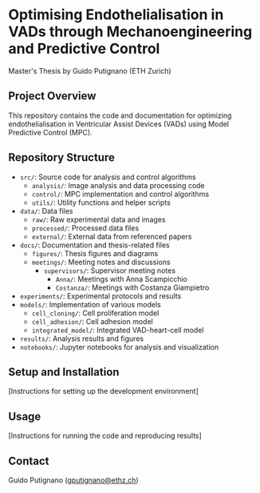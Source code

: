 # Optimising Endothelialisation in VADs through Mechanoengineering and Predictive Control

Master's Thesis by Guido Putignano (ETH Zurich)

## Project Overview
This repository contains the code and documentation for optimizing endothelialisation in Ventricular Assist Devices (VADs) using Model Predictive Control (MPC).

## Repository Structure
- `src/`: Source code for analysis and control algorithms
  - `analysis/`: Image analysis and data processing code
  - `control/`: MPC implementation and control algorithms
  - `utils/`: Utility functions and helper scripts
- `data/`: Data files
  - `raw/`: Raw experimental data and images
  - `processed/`: Processed data files
  - `external/`: External data from referenced papers
- `docs/`: Documentation and thesis-related files
  - `figures/`: Thesis figures and diagrams
  - `meetings/`: Meeting notes and discussions
    - `supervisors/`: Supervisor meeting notes
      - `Anna/`: Meetings with Anna Scampicchio
      - `Costanza/`: Meetings with Costanza Giampietro
- `experiments/`: Experimental protocols and results
- `models/`: Implementation of various models
  - `cell_cloning/`: Cell proliferation model
  - `cell_adhesion/`: Cell adhesion model
  - `integrated_model/`: Integrated VAD-heart-cell model
- `results/`: Analysis results and figures
- `notebooks/`: Jupyter notebooks for analysis and visualization

## Setup and Installation
[Instructions for setting up the development environment]

## Usage
[Instructions for running the code and reproducing results]

## Contact
Guido Putignano (gputignano@ethz.ch)
